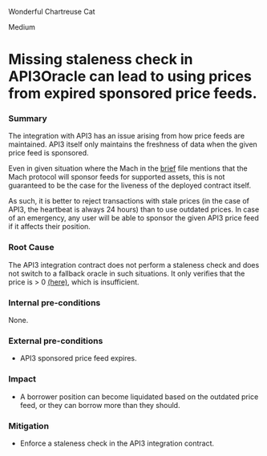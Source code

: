 Wonderful Chartreuse Cat

Medium

# Missing staleness check in API3Oracle can lead to using prices from expired sponsored price feeds.

### Summary

The integration with API3 has an issue arising from how price feeds are maintained. API3 itself only maintains the freshness of data when the given price feed is sponsored.

Even in given situation where the Mach in the [brief](https://github.com/Mach-Finance/contracts/blob/main/audit/brief.md) file mentions that the Mach protocol will sponsor feeds for supported assets, this is not guaranteed to be the case for the liveness of the deployed contract itself.

As such, it is better to reject transactions with stale prices (in the case of API3, the heartbeat is always 24 hours) than to use outdated prices. In case of an emergency, any user will be able to sponsor the given API3 price feed if it affects their position.

### Root Cause

The API3 integration contract does not perform a staleness check and does not switch to a fallback oracle in such situations. It only verifies that the price is > 0 [(here)](https://github.com/sherlock-audit/2024-12-mach-finance/blob/main/contracts/src/Oracles/API3/API3Oracle.sol#L69-L87), which is insufficient.

### Internal pre-conditions

None.

### External pre-conditions

- API3 sponsored price feed expires.

### Impact

- A borrower position can become liquidated based on the outdated price feed, or they can borrow more than they should.

### Mitigation

- Enforce a staleness check in the API3 integration contract.